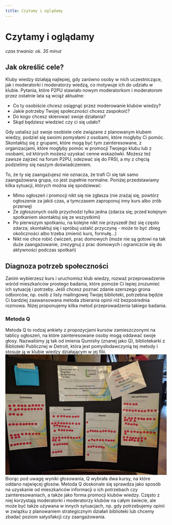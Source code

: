 ```yaml
---
title: Czytamy i oglądamy
---
```

# Czytamy i oglądamy
*czas trwania: ok. 35 minut*

## Jak określić cele?
Kluby wiedzy działają najlepiej, gdy zarówno osoby w nich uczestniczące, jak i moderatorki i moderatorzy wiedzą, co motywuje ich do udziału w klubie. Pytania, które P2PU stawiało nowym moderatorkom i moderatorom przez ostatnie lata są wciąż aktualne: 

* Co ty osobiście chcesz osiągnąć przez moderowanie klubów wiedzy?
* Jakie potrzeby Twojej społeczności chcesz zaspokoić?
* Do kogo chcesz skierować swoje działania?
* Skąd będziesz wiedzieć czy ci się udało?

Gdy ustalisz już swoje osobiste cele związane z planowanym klubem wiedzy, podziel się swoimi pomysłami z osobami, które mogłyby Ci pomóc. Skontaktuj się z grupami, które mogą być tym zainteresowane, z organizacjami, które mogłyby pomóc w promocji Twojego klubu lub z osobami, od których możesz uzyskać cenne wskazówki. Możesz też zawsze  zajrzeć na forum P2PU, odezwać się do FRSI, a my z chęcią podzielimy się naszym doświadczeniem. 

To, że ty się zaangażujesz nie oznacza, że trafi Ci się tak samo zaangażowana grupa, co jest zupełnie normalne. Poniżej przedstawiamy kilka sytuacji, których można się spodziewać:
* Mimo ogłoszeń i promocji nikt się nie zgłasza (nie zrażaj się, powtórz ogłoszenie za jakiś czas, a tymczasem zaproponuj inny kurs albo zrób przerwę)
* Ze zgłoszonych osób przychodzi tylko jedna (zdarza się; przed kolejnym spotkaniem skontaktuj się ze wszystkimi)
* Po pierwszym spotkaniu, na kolejne nikt nie przyszedł (też się często zdarza; skontaktuj się i spróbuj ustalić przyczynę - może to być zbieg okoliczności albo trzeba zmienić kurs, formułę…)
* Nikt nie chce robić ćwiczeń, prac domowych (może nie są gotowi na tak duże zaangażowanie, zrezygnuj z prac domowych i ograniczcie się do aktywności podczas spotkań)

## Diagnoza potrzeb społeczności
Zanim wybierzesz kurs i uruchomisz klub wiedzy, rozważ przeprowadzenie wśród mieszkańców prostego badania, które pomoże Ci lepiej zrozumieć ich sytuację i potrzeby. Jeśli chcesz poznać zdanie szerszego grona odbiorców, np. osób z listy mailingowej Twojej biblioteki, potrzebna będzie Ci bardziej zaawansowana metoda zbierania opinii niż bezpośrednia rozmowa. Niżej proponujemy kilka metod przeprowadzenia takiego badania.
### Metoda Q
Metoda Q to rodzaj ankiety z propozycjami kursów zamieszczonymi na tablicy ogłoszeń, na które zainteresowane osoby mogą oddawać swoje głosy. Nazwaliśmy ją tak od imienia Qumishy (znanej jako Q), bibliotekarki z Biblioteki Publicznej w Detroit, która jest pomysłodawczynią tej metody i stosuje ją w klubie wiedzy działającym w jej filii.
![metodaQ](/img/metodaQ.jpg)
Biorąc pod uwagę wyniki głosowania, Q wybrała dwa kursy, na które oddano najwięcej głosów. Metoda Q doskonale się sprawdza jako sposób na uzyskanie od mieszkańców informacji o ich potrzebach czy zainteresowaniach, a także jako forma promocji klubów wiedzy. Często z niej korzystają moderatorki i moderatorzy klubów na całym świecie, ale może być także używana w innych sytuacjach, np. gdy potrzebujemy opinii w związku z planowaniem strategicznym działań biblioteki lub chcemy zbadać poziom satysfakcji czy zaangażowania.

